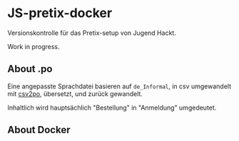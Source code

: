 # JS-pretix-docker

Versionskontrolle für das Pretix-setup von Jugend Hackt.

Work in progress.

## About .po

Eine angepasste Sprachdatei basieren auf `de_Informal`, in csv umgewandelt mit [csv2po](http://docs.translatehouse.org/projects/translate-toolkit/en/latest/commands/csv2po.html),
übersetzt, und zurück gewandelt.

Inhaltlich wird hauptsächlich "Bestellung" in "Anmeldung" umgedeutet.

## About Docker
